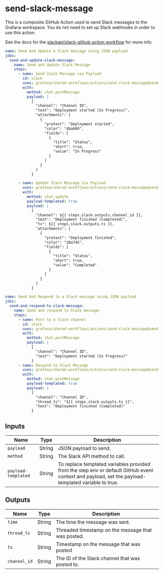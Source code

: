 # send-slack-message

This is a composite GitHub Action used to send Slack messages to the Grafana workspace.
You do not need to set up Slack webhooks in order to use this action.

See the docs for the [slackapi/slack-github-action workflow](https://tools.slack.dev/slack-github-action/sending-techniques/sending-data-slack-api-method/#usage) for more info.

<!-- x-release-please-start-version -->

```yaml
name: Send And Update a Slack message using JSON payload
jobs:
  send-and-update-slack-message:
    name: Send and Update Slack Message
    steps:
      - name: Send Slack Message via Payload
        id: slack
        uses: grafana/shared-workflows/actions/send-slack-message@send-slack-message/v2.0.4
        with:
          method: chat.postMessage
          payload: |
            {
              "channel": "Channel ID",
              "text": "Deployment started (In Progress)",
              "attachments": [
                {
                  "pretext": "Deployment started",
                  "color": "dbab09",
                  "fields": [
                    {
                      "title": "Status",
                      "short": true,
                      "value": "In Progress"
                    }
                  ]
                }
              ]
            }

      - name: Update Slack Message via Payload
        uses: grafana/shared-workflows/actions/send-slack-message@send-slack-message/v2.0.4
        with:
          method: chat.update
          payload-templated: true
          payload: |
            {
              "channel": ${{ steps.slack.outputs.channel_id }},
              "text": "Deployment finished (Completed)",
              "ts": ${{ steps.slack.outputs.ts }},
              "attachments": [
                {
                  "pretext": "Deployment finished",
                  "color": "28a745",
                  "fields": [
                    {
                      "title": "Status",
                      "short": true,
                      "value": "Completed"
                    }
                  ]
                }
              ]
            }
```

```yaml
name: Send And Respond to a Slack message using JSON payload
jobs:
  send-and-respond-to-slack-message:
    name: Send and respond to Slack message
    steps:
      - name: Post to a Slack channel
        id: slack
        uses: grafana/shared-workflows/actions/send-slack-message@send-slack-message/v2.0.4
        with:
          method: chat.postMessage
          payload: |
            {
              "channel": "Channel ID",
              "text": "Deployment started (In Progress)"
            }
      - name: Respond to Slack Message
        uses: grafana/shared-workflows/actions/send-slack-message@send-slack-message/v2.0.4
        with:
          method: chat.postMessage
          payload-templated: true
          payload: |
            {
              "channel": "Channel ID",
              "thread_ts": "${{ steps.slack.outputs.ts }}",
              "text": "Deployment finished (Completed)"
            }
```

<!-- x-release-please-end-version -->

## Inputs

| Name                | Type   | Description                                                                                                                                        |
| ------------------- | ------ | -------------------------------------------------------------------------------------------------------------------------------------------------- |
| `payload`           | String | JSON payload to send.                                                                                                                              |
| `method`            | String | The Slack API method to call.                                                                                                                      |
| `payload-templated` | String | To replace templated variables provided from the step env or default GitHub event context and payload, set the payload-templated variable to true. |

## Outputs

| Name         | Type   | Description                                        |
| ------------ | ------ | -------------------------------------------------- |
| `time`       | String | The time the message was sent.                     |
| `thread_ts`  | String | Threaded timestamp on the message that was posted. |
| `ts`         | String | Timestamp on the message that was posted           |
| `channel_id` | String | The ID of the Slack channel that was posted to.    |
